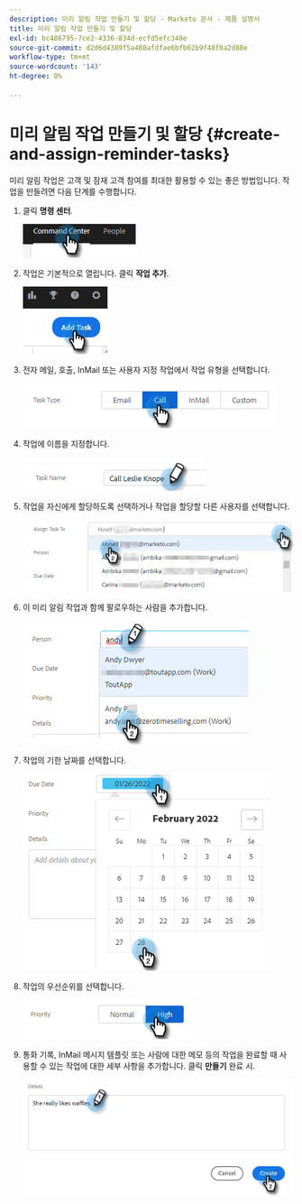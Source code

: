 ```yaml
---
description: 미리 알림 작업 만들기 및 할당 - Marketo 문서 - 제품 설명서
title: 미리 알림 작업 만들기 및 할당
exl-id: bc486795-7ce2-4336-834d-ecfd5efc348e
source-git-commit: d2d6d4389f5a480afdfae6bfb62b9f48f0a2d88e
workflow-type: tm+mt
source-wordcount: '143'
ht-degree: 0%

---
```


# 미리 알림 작업 만들기 및 할당 {#create-and-assign-reminder-tasks}

미리 알림 작업은 고객 및 잠재 고객 참여를 최대한 활용할 수 있는 좋은 방법입니다. 작업을 만들려면 다음 단계를 수행합니다.

1. 클릭 **명령 센터**.

   ![](assets/create-and-assign-reminder-tasks-1.png)

1. 작업은 기본적으로 열립니다. 클릭 **작업 추가**.

   ![](assets/create-and-assign-reminder-tasks-2.png)

1. 전자 메일, 호출, InMail 또는 사용자 지정 작업에서 작업 유형을 선택합니다.

   ![](assets/create-and-assign-reminder-tasks-3.png)

1. 작업에 이름을 지정합니다.

   ![](assets/create-and-assign-reminder-tasks-4.png)

1. 작업을 자신에게 할당하도록 선택하거나 작업을 할당할 다른 사용자를 선택합니다.

   ![](assets/create-and-assign-reminder-tasks-5.png)

1. 이 미리 알림 작업과 함께 팔로우하는 사람을 추가합니다.

   ![](assets/create-and-assign-reminder-tasks-6.png)

1. 작업의 기한 날짜를 선택합니다.

   ![](assets/create-and-assign-reminder-tasks-7.png)

1. 작업의 우선순위를 선택합니다.

   ![](assets/create-and-assign-reminder-tasks-8.png)

1. 통화 기록, InMail 메시지 템플릿 또는 사람에 대한 메모 등의 작업을 완료할 때 사용할 수 있는 작업에 대한 세부 사항을 추가합니다. 클릭 **만들기** 완료 시.

   ![](assets/create-and-assign-reminder-tasks-9.png)
